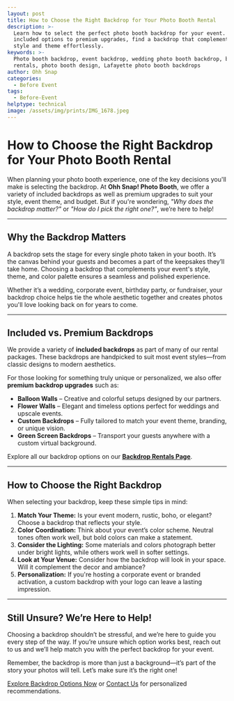 ```yaml
---
layout: post
title: How to Choose the Right Backdrop for Your Photo Booth Rental
description: >-
  Learn how to select the perfect photo booth backdrop for your event. From
  included options to premium upgrades, find a backdrop that complements your
  style and theme effortlessly.
keywords: >-
  Photo booth backdrop, event backdrop, wedding photo booth backdrop, backdrop
  rentals, photo booth design, Lafayette photo booth backdrops
author: Ohh Snap
categories:
  - Before Event
tags:
  - Before-Event
helptype: technical
image: /assets/img/prints/IMG_1678.jpeg
---
```

# **How to Choose the Right Backdrop for Your Photo Booth Rental**

When planning your photo booth experience, one of the key decisions you'll make is selecting the backdrop. At **Ohh Snap! Photo Booth**, we offer a variety of included backdrops as well as premium upgrades to suit your style, event theme, and budget. But if you're wondering, *"Why does the backdrop matter?"* or *"How do I pick the right one?"*, we’re here to help!

---

## **Why the Backdrop Matters**

A backdrop sets the stage for every single photo taken in your booth. It’s the canvas behind your guests and becomes a part of the keepsakes they’ll take home. Choosing a backdrop that complements your event's style, theme, and color palette ensures a seamless and polished experience.

Whether it’s a wedding, corporate event, birthday party, or fundraiser, your backdrop choice helps tie the whole aesthetic together and creates photos you'll love looking back on for years to come.

---

## **Included vs. Premium Backdrops**

We provide a variety of **included backdrops** as part of many of our rental packages. These backdrops are handpicked to suit most event styles—from classic designs to modern aesthetics.

For those looking for something truly unique or personalized, we also offer **premium backdrop upgrades** such as:

* **Balloon Walls** – Creative and colorful setups designed by our partners.
* **Flower Walls** – Elegant and timeless options perfect for weddings and upscale events.
* **Custom Backdrops** – Fully tailored to match your event theme, branding, or unique vision.
* **Green Screen Backdrops** – Transport your guests anywhere with a custom virtual background.

Explore all our backdrop options on our [**Backdrop Rentals Page**](https://ohhsnapbooth.com/Lafayette-backdrop-rentals).

---

## **How to Choose the Right Backdrop**

When selecting your backdrop, keep these simple tips in mind:

1. **Match Your Theme:** Is your event modern, rustic, boho, or elegant? Choose a backdrop that reflects your style.
2. **Color Coordination:** Think about your event’s color scheme. Neutral tones often work well, but bold colors can make a statement.
3. **Consider the Lighting:** Some materials and colors photograph better under bright lights, while others work well in softer settings.
4. **Look at Your Venue:** Consider how the backdrop will look in your space. Will it complement the decor and ambiance?
5. **Personalization:** If you're hosting a corporate event or branded activation, a custom backdrop with your logo can leave a lasting impression.

---

## **Still Unsure? We’re Here to Help!**

Choosing a backdrop shouldn’t be stressful, and we’re here to guide you every step of the way. If you’re unsure which option works best, reach out to us and we’ll help match you with the perfect backdrop for your event.

Remember, the backdrop is more than just a background—it’s part of the story your photos will tell. Let’s make sure it’s the right one!

[Explore Backdrop Options Now](https://ohhsnapbooth.com/Lafayette-backdrop-rentals) or [Contact Us](https://ohhsnapbooth.com/contact-ohh-snap-photobooth) for personalized recommendations.